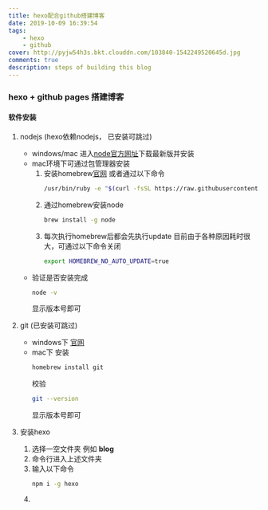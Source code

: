 ```yaml
---
title: hexo配合github搭建博客
date: 2019-10-09 16:39:54
tags: 
    - hexo
    - github 
cover: http://pyjw54h3s.bkt.clouddn.com/103840-1542249520645d.jpg
comments: true
description: steps of building this blog 
---
```


### hexo + github pages 搭建博客

#### 软件安装
1. nodejs (hexo依赖nodejs， 已安装可跳过)
    * windows/mac 进入[node官方网址](https://nodejs.org/en/)下载最新版并安装
    * mac环境下可通过包管理器安装
        1. 安装homebrew[官网](https://brew.sh/) 或者通过以下命令
            ```bash
            /usr/bin/ruby -e "$(curl -fsSL https://raw.githubusercontent.com/Homebrew/install/master/install)"
            ```
        2. 通过homebrew安装node
            ```bash
            brew install -g node
            ```
        3. 每次执行homebrew后都会先执行update 目前由于各种原因耗时很大，可通过以下命令关闭
            ```bash
            export HOMEBREW_NO_AUTO_UPDATE=true
            ```
     * 验证是否安装完成   
        ```bash
        node -v
        ```
        显示版本号即可

2. git (已安装可跳过)
    * windows下 [官网](https://git-scm.com/download/win)  
    * mac下 
        安装
        ```bash
        homebrew install git
        ```
        校验
        ```bash
        git --version
        ```
        显示版本号即可

3. 安装hexo
    1. 选择一空文件夹 例如 **blog** 
    2. 命令行进入上述文件夹
    3. 输入以下命令
        ```bash
        npm i -g hexo
        ```
    4. 